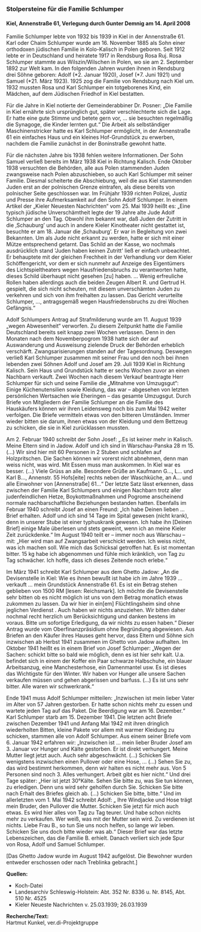### Stolpersteine für die Familie Schlumper
#### Kiel, Annenstraße 61, Verlegung durch Gunter Demnig am 14. April 2008

Familie Schlumper lebte von 1932 bis 1939 in Kiel in der Annenstraße 61. Karl oder Chaim Schlumper wurde am 16. November 1885 als Sohn einer orthodoxen jüdischen Familie in Kolo-Kalisch in Polen geboren. Seit 1912 lebte er in Deutschland und heiratete 1917 in Rendsburg Rosa Ruj. Rosa Schlumper stammte aus Wilszin/Wilschen in Polen, wo sie am 2. September 1892 zur Welt kam. In den folgenden Jahren wurden ihnen in Rendsburg drei Söhne geboren: Adolf (*2. Januar 1920), Josef (*7. Juni 1921) und Samuel (*21. März 1923). 1925 zog die Familie von Rendsburg nach Kiel um. 1932 mussten Rosa und Karl Schlumper ein totgeborenes Kind, ein Mädchen, auf dem Jüdischen Friedhof in Kiel bestatten.

Für die Jahre in Kiel notierte der Gemeinderabbiner Dr. Posner: „Die Familie in Kiel ernährte sich ursprünglich gut, später verschlechterte sich die Lage. Er hatte eine gute Stimme und betete gern vor, ... sie besuchten regelmäßig die Synagoge, die Kinder lernten gut.“
Die Arbeit als selbständiger Maschinenstricker hatte es Karl Schlumper ermöglicht, in der Annenstraße 61 ein einfaches Haus und ein kleines Hof-Grundstück zu erwerben, nachdem die Familie zunächst in der Boninstraße gewohnt hatte.

Für die nächsten Jahre bis 1938 fehlen weitere Informationen. Der Sohn Samuel verließ bereits im März 1938 Kiel in Richtung Kalisch. Ende Oktober 1938 versuchten die Behörden, alle aus Polen stammenden Juden zwangsweise nach Polen abzuschieben, so auch Karl Schlumper mit seiner Familie. Diesmal scheiterte die Abschiebung, weil die aus Kiel stammenden Juden erst an der polnischen Grenze eintrafen, als diese bereits von polnischer Seite geschlossen war.
Im Frühjahr 1939 richten Polizei, Justiz und Presse ihre Aufmerksamkeit auf den Sohn Adolf Schlumper. In einem Artikel der „Kieler Neuesten Nachrichten“ vom 25. Mai 1939 heißt es:
„Eine typisch jüdische Unverschämtheit legte der 19 Jahre alte Jude Adolf Schlumper an den Tag. Obwohl ihm bekannt war, daß Juden der Zutritt in die ‚Schauburg’ und auch in andere Kieler Kinotheater nicht gestattet ist, besuchte er am 18. Januar die ‚Schauburg’. Er war in Begleitung von zwei Bekannten. Um als Jude nicht erkannt zu werden, hatte er sich mit einer Mütze entsprechend getarnt. Das Schild an der Kasse, wo nochmals ausdrücklich stand 'Juden haben keinen Zutritt' ließ er einfach unbeachtet. Er behauptete mit der gleichen Frechheit in der Verhandlung vor dem Kieler Schöffengericht, vor dem er sich nunmehr auf Anzeige des Eigentümers des Lichtspieltheaters wegen Hausfriedensbruchs zu verantworten hatte, dieses Schild überhaupt nicht gesehen [zu] haben. ... Wenig erfreuliche Rollen haben allerdings auch die beiden Zeugen Albert R. und Gertrud H. gespielt, die sich nicht scheuten, mit diesem unverschämten Juden zu verkehren und sich von ihm freihalten zu lassen. Das Gericht verurteilte Schlumper, ..., antragsgemäß wegen Hausfriedensbruchs zu drei Wochen Gefängnis.“

Adolf Schlumpers Antrag auf Strafmilderung wurde am 11. August 1939 „wegen Abwesenheit“ verworfen. Zu diesem Zeitpunkt hatte die Familie Deutschland bereits seit knapp zwei Wochen verlassen. Denn in den Monaten nach dem Novemberpogrom 1938 hatte sich der auf Auswanderung und Ausweisung zielende Druck der Behörden erheblich verschärft. Zwangsarisierungen standen auf der Tagesordnung. Deswegen verließ Karl Schlumper zusammen mit seiner Frau und den noch bei ihnen lebenden zwei Söhnen Adolf und Josef am 29. Juli 1939 Kiel in Richtung Kalisch. Sein Haus und Grundstück hatte er sechs Wochen zuvor an einen Nachbarn verkauft. Zwei Wochen nach diesem Verkauf beantragte Herr Schlumper für sich und seine Familie die „Mitnahme von Umzugsgut“: Einige Küchenutensilien sowie Kleidung, das war – abgesehen von letzten persönlichen Wertsachen wie Eheringen – das gesamte Umzugsgut.
Durch Briefe von Mitgliedern der Familie Schlumper an die Familie des Hauskäufers können wir ihren Leidensweg noch bis zum Mai 1942 weiter verfolgen. Die Briefe vermitteln etwas von den bitteren Umständen. Immer wieder bitten sie darum, ihnen etwas von der Kleidung und dem Bettzeug zu schicken, die sie in Kiel zurücklassen mussten.

Am 2. Februar 1940 schreibt der Sohn Josef: „.Es ist keiner mehr in Kalisch. Meine Eltern sind in Jadow. Adolf und ich sind in Warschau-Panska 28 m 15. (...) Wir sind hier mit 60 Personen in 2 Stuben und schlafen auf Holzpritschen. Die Sachen können wir vorerst nicht abnehmen, denn man weiss nicht, was wird. Mit Essen muss man auskommen. In Kiel war es besser. (...) Viele Grüss an alle. Besondere Grüße an Kaufmann G..., L... und Karl B..., Annenstr. 55 Hofs[eite] rechts neben der Waschküche, an A... und alle Einwohner von [Annenstraße] 61...“ Der letzte Satz lässt erkennen, dass zwischen der Familie Karl Schlumpers und einigen Nachbarn trotz aller judenfeindlichen Hetze, Boykottmaßnahmen und Pogrome anscheinend normale nachbarschaftliche Beziehungen bestanden hatten. Ebenfalls im Februar 1940 schreibt Josef an einen Freund: „Ich habe Deinen lieben ... Brief erhalten. Adolf und ich sind 14 Tage im Spital gewesen (nicht krank), denn in unserer Stube ist einer typhuskrank gewesen. Ich habe ihn [Deinen Brief] einige Male überlesen und stets geweint, wenn ich an meine Kieler Zeit zurückdenke.“ Im August 1940 teilt er – immer noch aus Warschau – mit: „Hier wird man auf Zwangsarbeit verschickt werden. Ich weiss nicht, was ich machen soll. Wie mich das Schicksal getroffen hat. Es ist momentan bitter. 15 kg habe ich abgenommen und fühle mich kränklich, von Tag zu Tag schwächer. Ich hoffe, dass ich dieses Zeitende noch erlebe.“

Im März 1941 schreibt Karl Schlumper aus dem Ghetto Jadow: „An die Devisenstelle in Kiel: Wie es ihnen bewußt ist habe ich im Jahre 1939 ... verkauft ... mein Grundstück Annenstraße 61. Es ist ein Betrag stehen geblieben von 1500 RM [lesen: Reichsmark]. Ich möchte die Devisenstelle sehr bitten ob es nicht möglich ist uns von dem Betrag monatlich etwas zukommen zu lassen. Da wir hier in ein[em] Flüchtlingsheim sind ohne jeglichen Verdienst . Auch haben wir nichts anzuziehen. Wir bitten daher nochmal recht herzlich um Berücksichtigung und danken bestens im voraus. Bitte um sofortige Erledigung, da wir nichts zu essen haben.“ Dieser Antrag wurde vom Oberfinanzpräsidium ohne Begründung abgewiesen.
Aus Briefen an den Käufer ihres Hauses geht hervor, dass Eltern und Söhne sich inzwischen ab Herbst 1941 zusammen im Ghetto von Jadow aufhalten.
Im Oktober 1941 heißt es in einem Brief von Josef Schlumper: „Wegen der Sachen: schickt bitte so bald wie möglich, denn es ist hier sehr kalt. U.a. befindet sich in einem der Koffer ein Paar schwarze Halbschuhe, ein blauer Arbeitsanzug, eine Manchesterhose, ein Damenmantel usw. Es ist dieses das Wichtigste für den Winter. Wir haben vor Hunger alle unsere Sachen verkaufen müssen und gehen abgerissen und barfuss. (...) Es ist uns sehr bitter. Alle waren wir schwerkrank.“

Ende 1941 muss Adolf Schlumper mitteilen: „Inzwischen ist mein lieber Vater im Alter von 57 Jahren gestorben. Er hatte schon nichts mehr zu essen und wartete jeden Tag auf das Paket. Die Beerdigung war am 16. Dezember.“ Karl Schlumper starb am 15. Dezember 1941.
Die letzten acht Briefe zwischen Dezember 1941 und Anfang Mai 1942 mit ihren dringlich wiederholten Bitten, kleine Pakete vor allem mit warmer Kleidung zu schicken, stammen alle von Adolf Schlumper. Aus einem seiner Briefe vom 6. Januar 1942 erfahren wir: „Inzwischen ist ... mein lieber Bruder Josef am 3. Januar vor Hunger und Kälte gestorben. Er ist direkt verhungert. Meine Mutter liegt jetzt auch. Auch sehr abgeschwächt. (...) Schicken Sie wenigstens inzwischen einen Pullover oder eine Hose, ... (...) Sehen Sie zu, das wird bestimmt herkommen, denn wir halten es nicht mehr aus. Von 5 Personen sind noch 3. Alles verhungert. Arbeit gibt es hier nicht.“ Und drei Tage später: „Hier ist jetzt 30°Kälte. Sehen Sie bitte zu, was Sie tun können, zu erledigen. Denn uns wird sehr geholfen durch Sie. Schicken Sie bitte nach Erhalt des Briefes gleich ab. (...) Schicken Sie bitte, bitte.“ Und im allerletzten vom 1. Mai 1942 schreibt Adolf:
„ Ihre Windjacke und Hose trägt mein Bruder, den Pullover die Mutter. Schicken Sie jetzt für mich auch etwas. Es wird hier alles von Tag zu Tag teurer. Und habe schon nichts mehr zu verkaufen. Wer weiß, was mit der Mutter sein wird. Zu verdienen ist nichts. Liebe Frau B., so tun Sie uns noch helfen, so lange wir leben. Schicken Sie uns doch bitte wieder was ab.“
Dieser Brief war das letzte Lebenszeichen, das die Familie B. erhielt. Danach verliert sich jede Spur von Rosa, Adolf und Samuel Schlumper.

[Das Ghetto Jadow wurde im August 1942 aufgelöst. Die Bewohner wurden entweder erschossen oder nach Treblinka gebracht.]

**Quellen:**
- Koch-Datei
- Landesarchiv Schleswig-Holstein: Abt. 352 Nr. 8336 u. Nr. 8145, Abt. 510 Nr. 4525
- Kieler Neueste Nachrichten v. 25.03.1939; 26.03.1939

**Recherche/Text:**  
Hartmut Kunkel, ver.di-Projektgruppe